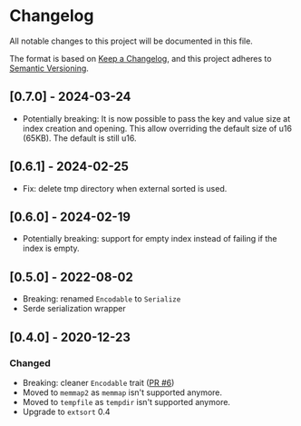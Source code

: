 # Changelog

All notable changes to this project will be documented in this file.

The format is based on [Keep a Changelog](https://keepachangelog.com/en/1.0.0/),
and this project adheres to [Semantic Versioning](https://semver.org/spec/v2.0.0.html).

## [0.7.0] - 2024-03-24

- Potentially breaking: It is now possible to pass the key and value size at
  index creation and opening. This allow overriding the default size of u16
  (65KB). The default is still u16.

## [0.6.1] - 2024-02-25

- Fix: delete tmp directory when external sorted is used.

## [0.6.0] - 2024-02-19

- Potentially breaking: support for empty index instead of failing if the index is empty.

## [0.5.0] - 2022-08-02

- Breaking: renamed `Encodable` to `Serialize`
- Serde serialization wrapper

## [0.4.0] - 2020-12-23

### Changed

- Breaking: cleaner `Encodable` trait ([PR #6](https://github.com/appaquet/extindex-rs/pull/6/files#diff-3dcefa956e75e2171b83e5134b542405a2adb7909a16dc03fad7fd92e8e2d945L11))
- Moved to `memmap2` as `memmap` isn't supported anymore.
- Moved to `tempfile` as `tempdir` isn't supported anymore.
- Upgrade to `extsort` 0.4
